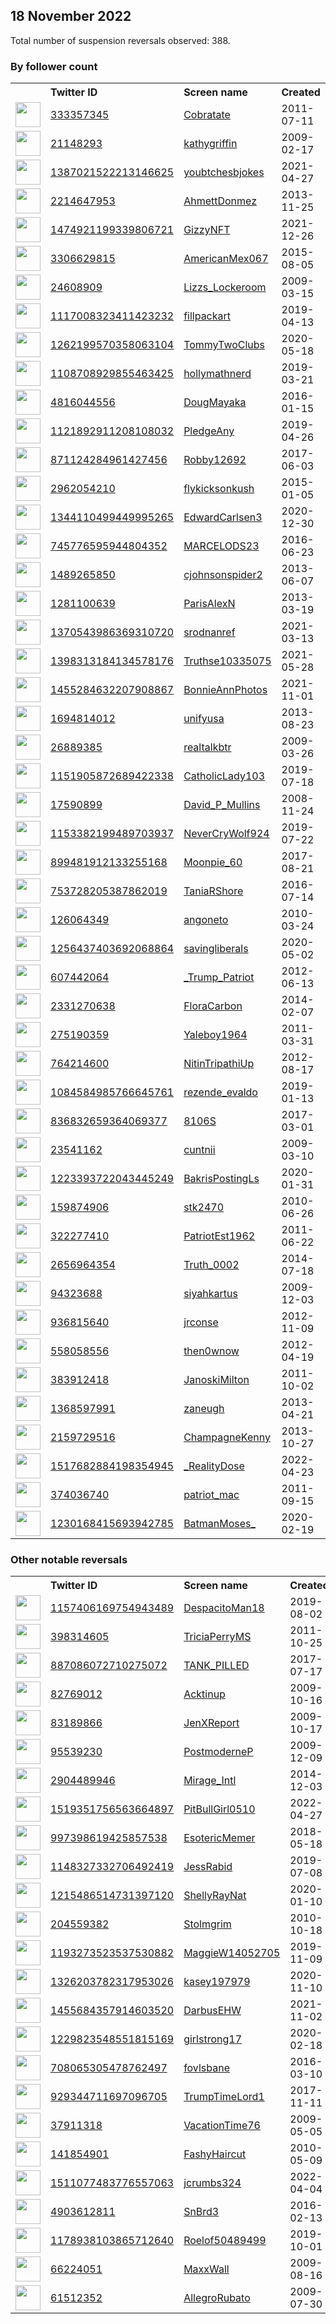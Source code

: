 
## 18 November 2022
Total number of suspension reversals observed: 388.

### By follower count
<table><tr><th></th><th align="left">Twitter ID</th><th align="left">Screen name</th>
<th align="left">Created</th><th align="left">Status</th><th align="left">Suspended</th><th align="left">Followers</th>
<tr><td><a href="https://pbs.twimg.com/profile_images/1593669202702999554/aQ7YTs2C_normal.jpg"><img src="https://pbs.twimg.com/profile_images/1593669202702999554/aQ7YTs2C_normal.jpg" width="40px" height="40px" align="center"/></a></td><td><a href="https://twitter.com/intent/user?user_id=333357345">333357345</a></td><td><a href="https://twitter.com/Cobratate">Cobratate</a></td><td>2011-07-11</td><td align="center"></td><td></td><td>6499201</td></tr>
<tr><td><a href="https://pbs.twimg.com/profile_images/1625312502719586304/6V-6x8NS_normal.jpg"><img src="https://pbs.twimg.com/profile_images/1625312502719586304/6V-6x8NS_normal.jpg" width="40px" height="40px" align="center"/></a></td><td><a href="https://twitter.com/intent/user?user_id=21148293">21148293</a></td><td><a href="https://twitter.com/kathygriffin">kathygriffin</a></td><td>2009-02-17</td><td align="center">🔒</td><td>2022-11-06</td><td>2020321</td></tr>
<tr><td><a href="https://pbs.twimg.com/profile_images/1649411103758200836/stjaM7qA_normal.jpg"><img src="https://pbs.twimg.com/profile_images/1649411103758200836/stjaM7qA_normal.jpg" width="40px" height="40px" align="center"/></a></td><td><a href="https://twitter.com/intent/user?user_id=1387021522213146625">1387021522213146625</a></td><td><a href="https://twitter.com/youbtchesbjokes">youbtchesbjokes</a></td><td>2021-04-27</td><td align="center"></td><td>2022-11-14</td><td>163127</td></tr>
<tr><td><a href="https://pbs.twimg.com/profile_images/1504167119587622916/jaQhbOOD_normal.jpg"><img src="https://pbs.twimg.com/profile_images/1504167119587622916/jaQhbOOD_normal.jpg" width="40px" height="40px" align="center"/></a></td><td><a href="https://twitter.com/intent/user?user_id=2214647953">2214647953</a></td><td><a href="https://twitter.com/AhmettDonmez">AhmettDonmez</a></td><td>2013-11-25</td><td align="center"></td><td>2022-03-30</td><td>150082</td></tr>
<tr><td><a href="https://pbs.twimg.com/profile_images/1610866330244112388/3GO3RU42_normal.jpg"><img src="https://pbs.twimg.com/profile_images/1610866330244112388/3GO3RU42_normal.jpg" width="40px" height="40px" align="center"/></a></td><td><a href="https://twitter.com/intent/user?user_id=1474921199339806721">1474921199339806721</a></td><td><a href="https://twitter.com/GizzyNFT">GizzyNFT</a></td><td>2021-12-26</td><td align="center"></td><td>2022-06-06</td><td>95695</td></tr>
<tr><td><a href="https://pbs.twimg.com/profile_images/974451029507899392/-jEgXNMw_normal.jpg"><img src="https://pbs.twimg.com/profile_images/974451029507899392/-jEgXNMw_normal.jpg" width="40px" height="40px" align="center"/></a></td><td><a href="https://twitter.com/intent/user?user_id=3306629815">3306629815</a></td><td><a href="https://twitter.com/AmericanMex067">AmericanMex067</a></td><td>2015-08-05</td><td align="center"></td><td></td><td>41940</td></tr>
<tr><td><a href="https://pbs.twimg.com/profile_images/1616230161384366091/e9VVI9ci_normal.jpg"><img src="https://pbs.twimg.com/profile_images/1616230161384366091/e9VVI9ci_normal.jpg" width="40px" height="40px" align="center"/></a></td><td><a href="https://twitter.com/intent/user?user_id=24608909">24608909</a></td><td><a href="https://twitter.com/Lizzs_Lockeroom">Lizzs_Lockeroom</a></td><td>2009-03-15</td><td align="center"></td><td></td><td>33610</td></tr>
<tr><td><a href="https://pbs.twimg.com/profile_images/1592795863260495872/CAwikP2S_normal.jpg"><img src="https://pbs.twimg.com/profile_images/1592795863260495872/CAwikP2S_normal.jpg" width="40px" height="40px" align="center"/></a></td><td><a href="https://twitter.com/intent/user?user_id=1117008323411423232">1117008323411423232</a></td><td><a href="https://twitter.com/fillpackart">fillpackart</a></td><td>2019-04-13</td><td align="center"></td><td>2022-08-28</td><td>24842</td></tr>
<tr><td><a href="https://pbs.twimg.com/profile_images/1645419990718242817/hlcATe1E_normal.png"><img src="https://pbs.twimg.com/profile_images/1645419990718242817/hlcATe1E_normal.png" width="40px" height="40px" align="center"/></a></td><td><a href="https://twitter.com/intent/user?user_id=1262199570358063104">1262199570358063104</a></td><td><a href="https://twitter.com/TommyTwoClubs">TommyTwoClubs</a></td><td>2020-05-18</td><td align="center"></td><td>2022-11-12</td><td>16731</td></tr>
<tr><td><a href="https://pbs.twimg.com/profile_images/1650887858524127232/kg5XmdMH_normal.jpg"><img src="https://pbs.twimg.com/profile_images/1650887858524127232/kg5XmdMH_normal.jpg" width="40px" height="40px" align="center"/></a></td><td><a href="https://twitter.com/intent/user?user_id=1108708929855463425">1108708929855463425</a></td><td><a href="https://twitter.com/hollymathnerd">hollymathnerd</a></td><td>2019-03-21</td><td align="center"></td><td>2022-10-29</td><td>15425</td></tr>
<tr><td><a href="https://pbs.twimg.com/profile_images/1595343641987407874/6TZaY_G6_normal.jpg"><img src="https://pbs.twimg.com/profile_images/1595343641987407874/6TZaY_G6_normal.jpg" width="40px" height="40px" align="center"/></a></td><td><a href="https://twitter.com/intent/user?user_id=4816044556">4816044556</a></td><td><a href="https://twitter.com/DougMayaka">DougMayaka</a></td><td>2016-01-15</td><td align="center"></td><td></td><td>14194</td></tr>
<tr><td><a href="https://pbs.twimg.com/profile_images/1121893925705388032/0l5UdrdW_normal.jpg"><img src="https://pbs.twimg.com/profile_images/1121893925705388032/0l5UdrdW_normal.jpg" width="40px" height="40px" align="center"/></a></td><td><a href="https://twitter.com/intent/user?user_id=1121892911208108032">1121892911208108032</a></td><td><a href="https://twitter.com/PledgeAny">PledgeAny</a></td><td>2019-04-26</td><td align="center"></td><td>2022-11-09</td><td>10557</td></tr>
<tr><td><a href="https://pbs.twimg.com/profile_images/880063666942611456/uSzxct5n_normal.jpg"><img src="https://pbs.twimg.com/profile_images/880063666942611456/uSzxct5n_normal.jpg" width="40px" height="40px" align="center"/></a></td><td><a href="https://twitter.com/intent/user?user_id=871124284961427456">871124284961427456</a></td><td><a href="https://twitter.com/Robby12692">Robby12692</a></td><td>2017-06-03</td><td align="center"></td><td>2022-10-29</td><td>10247</td></tr>
<tr><td><a href="https://pbs.twimg.com/profile_images/552172052531412992/Mbg2zceP_normal.jpeg"><img src="https://pbs.twimg.com/profile_images/552172052531412992/Mbg2zceP_normal.jpeg" width="40px" height="40px" align="center"/></a></td><td><a href="https://twitter.com/intent/user?user_id=2962054210">2962054210</a></td><td><a href="https://twitter.com/flykicksonkush">flykicksonkush</a></td><td>2015-01-05</td><td align="center"></td><td>2022-09-18</td><td>8210</td></tr>
<tr><td><a href="https://pbs.twimg.com/profile_images/1602039542315458561/4VTXtRxd_normal.jpg"><img src="https://pbs.twimg.com/profile_images/1602039542315458561/4VTXtRxd_normal.jpg" width="40px" height="40px" align="center"/></a></td><td><a href="https://twitter.com/intent/user?user_id=1344110499449995265">1344110499449995265</a></td><td><a href="https://twitter.com/EdwardCarlsen3">EdwardCarlsen3</a></td><td>2020-12-30</td><td align="center">👋</td><td>2022-10-29</td><td>8019</td></tr>
<tr><td><a href="https://pbs.twimg.com/profile_images/1295584422339719168/t1Su_g53_normal.jpg"><img src="https://pbs.twimg.com/profile_images/1295584422339719168/t1Su_g53_normal.jpg" width="40px" height="40px" align="center"/></a></td><td><a href="https://twitter.com/intent/user?user_id=745776595944804352">745776595944804352</a></td><td><a href="https://twitter.com/MARCELODS23">MARCELODS23</a></td><td>2016-06-23</td><td align="center"></td><td>2022-05-14</td><td>7326</td></tr>
<tr><td><a href="https://pbs.twimg.com/profile_images/1280859087903903746/56N2nJTt_normal.jpg"><img src="https://pbs.twimg.com/profile_images/1280859087903903746/56N2nJTt_normal.jpg" width="40px" height="40px" align="center"/></a></td><td><a href="https://twitter.com/intent/user?user_id=1489265850">1489265850</a></td><td><a href="https://twitter.com/cjohnsonspider2">cjohnsonspider2</a></td><td>2013-06-07</td><td align="center"></td><td></td><td>7121</td></tr>
<tr><td><a href="https://pbs.twimg.com/profile_images/1535193523389181954/sU9n0XO9_normal.jpg"><img src="https://pbs.twimg.com/profile_images/1535193523389181954/sU9n0XO9_normal.jpg" width="40px" height="40px" align="center"/></a></td><td><a href="https://twitter.com/intent/user?user_id=1281100639">1281100639</a></td><td><a href="https://twitter.com/ParisAlexN">ParisAlexN</a></td><td>2013-03-19</td><td align="center">🚫</td><td>2022-11-13</td><td>6454</td></tr>
<tr><td><a href="https://pbs.twimg.com/profile_images/1590386773603090432/nHrMrsmx_normal.jpg"><img src="https://pbs.twimg.com/profile_images/1590386773603090432/nHrMrsmx_normal.jpg" width="40px" height="40px" align="center"/></a></td><td><a href="https://twitter.com/intent/user?user_id=1370543986369310720">1370543986369310720</a></td><td><a href="https://twitter.com/srodnanref">srodnanref</a></td><td>2021-03-13</td><td align="center">🔒👋</td><td>2022-10-09</td><td>4910</td></tr>
<tr><td><a href="https://pbs.twimg.com/profile_images/1467861282967674890/U0TjSPu3_normal.jpg"><img src="https://pbs.twimg.com/profile_images/1467861282967674890/U0TjSPu3_normal.jpg" width="40px" height="40px" align="center"/></a></td><td><a href="https://twitter.com/intent/user?user_id=1398313184134578176">1398313184134578176</a></td><td><a href="https://twitter.com/Truthse10335075">Truthse10335075</a></td><td>2021-05-28</td><td align="center"></td><td>2022-11-14</td><td>4741</td></tr>
<tr><td><a href="https://pbs.twimg.com/profile_images/1552790160584097792/H-3lCmry_normal.jpg"><img src="https://pbs.twimg.com/profile_images/1552790160584097792/H-3lCmry_normal.jpg" width="40px" height="40px" align="center"/></a></td><td><a href="https://twitter.com/intent/user?user_id=1455284632207908867">1455284632207908867</a></td><td><a href="https://twitter.com/BonnieAnnPhotos">BonnieAnnPhotos</a></td><td>2021-11-01</td><td align="center"></td><td>2022-11-01</td><td>4552</td></tr>
<tr><td><a href="https://pbs.twimg.com/profile_images/840569302843453440/-AS-MSRa_normal.jpg"><img src="https://pbs.twimg.com/profile_images/840569302843453440/-AS-MSRa_normal.jpg" width="40px" height="40px" align="center"/></a></td><td><a href="https://twitter.com/intent/user?user_id=1694814012">1694814012</a></td><td><a href="https://twitter.com/unifyusa">unifyusa</a></td><td>2013-08-23</td><td align="center"></td><td>2022-10-29</td><td>4268</td></tr>
<tr><td><a href="https://pbs.twimg.com/profile_images/1598013253623357441/gERpG6J4_normal.jpg"><img src="https://pbs.twimg.com/profile_images/1598013253623357441/gERpG6J4_normal.jpg" width="40px" height="40px" align="center"/></a></td><td><a href="https://twitter.com/intent/user?user_id=26889385">26889385</a></td><td><a href="https://twitter.com/realtalkbtr">realtalkbtr</a></td><td>2009-03-26</td><td align="center"></td><td></td><td>4105</td></tr>
<tr><td><a href="https://pbs.twimg.com/profile_images/1151906634614149125/boUYbNQs_normal.jpg"><img src="https://pbs.twimg.com/profile_images/1151906634614149125/boUYbNQs_normal.jpg" width="40px" height="40px" align="center"/></a></td><td><a href="https://twitter.com/intent/user?user_id=1151905872689422338">1151905872689422338</a></td><td><a href="https://twitter.com/CatholicLady103">CatholicLady103</a></td><td>2019-07-18</td><td align="center"></td><td>2022-05-16</td><td>3904</td></tr>
<tr><td><a href="https://pbs.twimg.com/profile_images/1349110560403685376/MYcodWwC_normal.jpg"><img src="https://pbs.twimg.com/profile_images/1349110560403685376/MYcodWwC_normal.jpg" width="40px" height="40px" align="center"/></a></td><td><a href="https://twitter.com/intent/user?user_id=17590899">17590899</a></td><td><a href="https://twitter.com/David_P_Mullins">David_P_Mullins</a></td><td>2008-11-24</td><td align="center"></td><td>2022-10-29</td><td>3782</td></tr>
<tr><td><a href="https://pbs.twimg.com/profile_images/1329129864222404619/iGou10tw_normal.jpg"><img src="https://pbs.twimg.com/profile_images/1329129864222404619/iGou10tw_normal.jpg" width="40px" height="40px" align="center"/></a></td><td><a href="https://twitter.com/intent/user?user_id=1153382199489703937">1153382199489703937</a></td><td><a href="https://twitter.com/NeverCryWolf924">NeverCryWolf924</a></td><td>2019-07-22</td><td align="center"></td><td>2022-10-29</td><td>3750</td></tr>
<tr><td><a href="https://pbs.twimg.com/profile_images/1542835888526434304/i4LyfdCW_normal.jpg"><img src="https://pbs.twimg.com/profile_images/1542835888526434304/i4LyfdCW_normal.jpg" width="40px" height="40px" align="center"/></a></td><td><a href="https://twitter.com/intent/user?user_id=899481912133255168">899481912133255168</a></td><td><a href="https://twitter.com/Moonpie_60">Moonpie_60</a></td><td>2017-08-21</td><td align="center"></td><td>2022-10-29</td><td>3689</td></tr>
<tr><td><a href="https://pbs.twimg.com/profile_images/849408609175908353/aVyqenA1_normal.jpg"><img src="https://pbs.twimg.com/profile_images/849408609175908353/aVyqenA1_normal.jpg" width="40px" height="40px" align="center"/></a></td><td><a href="https://twitter.com/intent/user?user_id=753728205387862019">753728205387862019</a></td><td><a href="https://twitter.com/TaniaRShore">TaniaRShore</a></td><td>2016-07-14</td><td align="center"></td><td></td><td>3663</td></tr>
<tr><td><a href="https://pbs.twimg.com/profile_images/1519820792120418307/pmr1ZiZn_normal.jpg"><img src="https://pbs.twimg.com/profile_images/1519820792120418307/pmr1ZiZn_normal.jpg" width="40px" height="40px" align="center"/></a></td><td><a href="https://twitter.com/intent/user?user_id=126064349">126064349</a></td><td><a href="https://twitter.com/angoneto">angoneto</a></td><td>2010-03-24</td><td align="center"></td><td>2022-09-10</td><td>3527</td></tr>
<tr><td><a href="https://pbs.twimg.com/profile_images/1256437577818632193/Nn8wpZy5_normal.jpg"><img src="https://pbs.twimg.com/profile_images/1256437577818632193/Nn8wpZy5_normal.jpg" width="40px" height="40px" align="center"/></a></td><td><a href="https://twitter.com/intent/user?user_id=1256437403692068864">1256437403692068864</a></td><td><a href="https://twitter.com/savingliberals">savingliberals</a></td><td>2020-05-02</td><td align="center"></td><td>2022-10-29</td><td>3308</td></tr>
<tr><td><a href="https://pbs.twimg.com/profile_images/1355974972548796419/nhAHica2_normal.jpg"><img src="https://pbs.twimg.com/profile_images/1355974972548796419/nhAHica2_normal.jpg" width="40px" height="40px" align="center"/></a></td><td><a href="https://twitter.com/intent/user?user_id=607442064">607442064</a></td><td><a href="https://twitter.com/_Trump_Patriot">_Trump_Patriot</a></td><td>2012-06-13</td><td align="center"></td><td>2022-10-29</td><td>3294</td></tr>
<tr><td><a href="https://pbs.twimg.com/profile_images/1650907984258826240/zMIb_YVA_normal.jpg"><img src="https://pbs.twimg.com/profile_images/1650907984258826240/zMIb_YVA_normal.jpg" width="40px" height="40px" align="center"/></a></td><td><a href="https://twitter.com/intent/user?user_id=2331270638">2331270638</a></td><td><a href="https://twitter.com/FloraCarbon">FloraCarbon</a></td><td>2014-02-07</td><td align="center"></td><td>2022-10-29</td><td>3034</td></tr>
<tr><td><a href="https://pbs.twimg.com/profile_images/1055764014079373312/r1aSNPn1_normal.jpg"><img src="https://pbs.twimg.com/profile_images/1055764014079373312/r1aSNPn1_normal.jpg" width="40px" height="40px" align="center"/></a></td><td><a href="https://twitter.com/intent/user?user_id=275190359">275190359</a></td><td><a href="https://twitter.com/Yaleboy1964">Yaleboy1964</a></td><td>2011-03-31</td><td align="center"></td><td>2022-05-11</td><td>2905</td></tr>
<tr><td><a href="https://pbs.twimg.com/profile_images/1647556274224271364/YdKMbw3b_normal.jpg"><img src="https://pbs.twimg.com/profile_images/1647556274224271364/YdKMbw3b_normal.jpg" width="40px" height="40px" align="center"/></a></td><td><a href="https://twitter.com/intent/user?user_id=764214600">764214600</a></td><td><a href="https://twitter.com/NitinTripathiUp">NitinTripathiUp</a></td><td>2012-08-17</td><td align="center"></td><td>2022-06-19</td><td>2884</td></tr>
<tr><td><a href="https://pbs.twimg.com/profile_images/1240244589811896320/9Qrbe8O4_normal.jpg"><img src="https://pbs.twimg.com/profile_images/1240244589811896320/9Qrbe8O4_normal.jpg" width="40px" height="40px" align="center"/></a></td><td><a href="https://twitter.com/intent/user?user_id=1084584985766645761">1084584985766645761</a></td><td><a href="https://twitter.com/rezende_evaldo">rezende_evaldo</a></td><td>2019-01-13</td><td align="center"></td><td>2022-02-20</td><td>2804</td></tr>
<tr><td><a href="https://pbs.twimg.com/profile_images/1587320386299269120/a9CU1MGc_normal.jpg"><img src="https://pbs.twimg.com/profile_images/1587320386299269120/a9CU1MGc_normal.jpg" width="40px" height="40px" align="center"/></a></td><td><a href="https://twitter.com/intent/user?user_id=836832659364069377">836832659364069377</a></td><td><a href="https://twitter.com/8106S">8106S</a></td><td>2017-03-01</td><td align="center"></td><td></td><td>2792</td></tr>
<tr><td><a href="https://pbs.twimg.com/profile_images/1206805612702494720/J5NewV7p_normal.jpg"><img src="https://pbs.twimg.com/profile_images/1206805612702494720/J5NewV7p_normal.jpg" width="40px" height="40px" align="center"/></a></td><td><a href="https://twitter.com/intent/user?user_id=23541162">23541162</a></td><td><a href="https://twitter.com/cuntnii">cuntnii</a></td><td>2009-03-10</td><td align="center"></td><td></td><td>2667</td></tr>
<tr><td><a href="https://pbs.twimg.com/profile_images/1593690122767241217/Ykftk3nJ_normal.jpg"><img src="https://pbs.twimg.com/profile_images/1593690122767241217/Ykftk3nJ_normal.jpg" width="40px" height="40px" align="center"/></a></td><td><a href="https://twitter.com/intent/user?user_id=1223393722043445249">1223393722043445249</a></td><td><a href="https://twitter.com/BakrisPostingLs">BakrisPostingLs</a></td><td>2020-01-31</td><td align="center"></td><td>2022-10-30</td><td>2512</td></tr>
<tr><td><a href="https://pbs.twimg.com/profile_images/1126295898600951809/rhAw9tYk_normal.png"><img src="https://pbs.twimg.com/profile_images/1126295898600951809/rhAw9tYk_normal.png" width="40px" height="40px" align="center"/></a></td><td><a href="https://twitter.com/intent/user?user_id=159874906">159874906</a></td><td><a href="https://twitter.com/stk2470">stk2470</a></td><td>2010-06-26</td><td align="center"></td><td></td><td>2458</td></tr>
<tr><td><a href="https://pbs.twimg.com/profile_images/1469346923479973906/tDe7eyuO_normal.jpg"><img src="https://pbs.twimg.com/profile_images/1469346923479973906/tDe7eyuO_normal.jpg" width="40px" height="40px" align="center"/></a></td><td><a href="https://twitter.com/intent/user?user_id=322277410">322277410</a></td><td><a href="https://twitter.com/PatriotEst1962">PatriotEst1962</a></td><td>2011-06-22</td><td align="center">🚫</td><td>2022-10-26</td><td>2369</td></tr>
<tr><td><a href="https://pbs.twimg.com/profile_images/1648911822026682376/BakB1AMi_normal.jpg"><img src="https://pbs.twimg.com/profile_images/1648911822026682376/BakB1AMi_normal.jpg" width="40px" height="40px" align="center"/></a></td><td><a href="https://twitter.com/intent/user?user_id=2656964354">2656964354</a></td><td><a href="https://twitter.com/Truth_0002">Truth_0002</a></td><td>2014-07-18</td><td align="center"></td><td></td><td>2257</td></tr>
<tr><td><a href="https://pbs.twimg.com/profile_images/1605519404640325634/CjTgSJdF_normal.jpg"><img src="https://pbs.twimg.com/profile_images/1605519404640325634/CjTgSJdF_normal.jpg" width="40px" height="40px" align="center"/></a></td><td><a href="https://twitter.com/intent/user?user_id=94323688">94323688</a></td><td><a href="https://twitter.com/siyahkartus">siyahkartus</a></td><td>2009-12-03</td><td align="center"></td><td></td><td>2234</td></tr>
<tr><td><a href="https://pbs.twimg.com/profile_images/412816179871625216/B4JDMmnd_normal.jpeg"><img src="https://pbs.twimg.com/profile_images/412816179871625216/B4JDMmnd_normal.jpeg" width="40px" height="40px" align="center"/></a></td><td><a href="https://twitter.com/intent/user?user_id=936815640">936815640</a></td><td><a href="https://twitter.com/jrconse">jrconse</a></td><td>2012-11-09</td><td align="center">🚫</td><td></td><td>2192</td></tr>
<tr><td><a href="https://pbs.twimg.com/profile_images/1604736425353781250/sKC1TrX7_normal.jpg"><img src="https://pbs.twimg.com/profile_images/1604736425353781250/sKC1TrX7_normal.jpg" width="40px" height="40px" align="center"/></a></td><td><a href="https://twitter.com/intent/user?user_id=558058556">558058556</a></td><td><a href="https://twitter.com/then0wnow">then0wnow</a></td><td>2012-04-19</td><td align="center"></td><td></td><td>2176</td></tr>
<tr><td><a href="https://pbs.twimg.com/profile_images/1247371759646658562/tVwo2dhj_normal.jpg"><img src="https://pbs.twimg.com/profile_images/1247371759646658562/tVwo2dhj_normal.jpg" width="40px" height="40px" align="center"/></a></td><td><a href="https://twitter.com/intent/user?user_id=383912418">383912418</a></td><td><a href="https://twitter.com/JanoskiMilton">JanoskiMilton</a></td><td>2011-10-02</td><td align="center"></td><td></td><td>2130</td></tr>
<tr><td><a href="https://pbs.twimg.com/profile_images/1553948301187112960/iC_XlWM__normal.jpg"><img src="https://pbs.twimg.com/profile_images/1553948301187112960/iC_XlWM__normal.jpg" width="40px" height="40px" align="center"/></a></td><td><a href="https://twitter.com/intent/user?user_id=1368597991">1368597991</a></td><td><a href="https://twitter.com/zaneugh">zaneugh</a></td><td>2013-04-21</td><td align="center"></td><td></td><td>2106</td></tr>
<tr><td><a href="https://pbs.twimg.com/profile_images/1604425717919252481/e_4Dcf2t_normal.jpg"><img src="https://pbs.twimg.com/profile_images/1604425717919252481/e_4Dcf2t_normal.jpg" width="40px" height="40px" align="center"/></a></td><td><a href="https://twitter.com/intent/user?user_id=2159729516">2159729516</a></td><td><a href="https://twitter.com/ChampagneKenny">ChampagneKenny</a></td><td>2013-10-27</td><td align="center"></td><td></td><td>2064</td></tr>
<tr><td><a href="https://pbs.twimg.com/profile_images/1517694599686369280/sl5_ghPn_normal.jpg"><img src="https://pbs.twimg.com/profile_images/1517694599686369280/sl5_ghPn_normal.jpg" width="40px" height="40px" align="center"/></a></td><td><a href="https://twitter.com/intent/user?user_id=1517682884198354945">1517682884198354945</a></td><td><a href="https://twitter.com/_RealityDose">_RealityDose</a></td><td>2022-04-23</td><td align="center"></td><td>2022-10-28</td><td>2031</td></tr>
<tr><td><a href="https://pbs.twimg.com/profile_images/1344407930444140544/ztzhoVY7_normal.jpg"><img src="https://pbs.twimg.com/profile_images/1344407930444140544/ztzhoVY7_normal.jpg" width="40px" height="40px" align="center"/></a></td><td><a href="https://twitter.com/intent/user?user_id=374036740">374036740</a></td><td><a href="https://twitter.com/patriot_mac">patriot_mac</a></td><td>2011-09-15</td><td align="center"></td><td></td><td>2014</td></tr>
<tr><td><a href="https://pbs.twimg.com/profile_images/1630325748958363650/xOKxKZCm_normal.jpg"><img src="https://pbs.twimg.com/profile_images/1630325748958363650/xOKxKZCm_normal.jpg" width="40px" height="40px" align="center"/></a></td><td><a href="https://twitter.com/intent/user?user_id=1230168415693942785">1230168415693942785</a></td><td><a href="https://twitter.com/BatmanMoses_">BatmanMoses_</a></td><td>2020-02-19</td><td align="center"></td><td>2022-07-07</td><td>1954</td></tr>
</table>

### Other notable reversals
<table><tr><th></th><th align="left">Twitter ID</th><th align="left">Screen name</th>
<th align="left">Created</th><th align="left">Status</th><th align="left">Suspended</th><th align="left">Followers</th>
<tr><td><a href="https://pbs.twimg.com/profile_images/1602891951518498817/D5wNltI3_normal.jpg"><img src="https://pbs.twimg.com/profile_images/1602891951518498817/D5wNltI3_normal.jpg" width="40px" height="40px" align="center"/></a></td><td><a href="https://twitter.com/intent/user?user_id=1157406169754943489">1157406169754943489</a></td><td><a href="https://twitter.com/DespacitoMan18">DespacitoMan18</a></td><td>2019-08-02</td><td align="center">👋</td><td>2022-08-30</td><td>110</td></tr>
<tr><td><a href="https://pbs.twimg.com/profile_images/1022924318844567553/zSZfJ2c4_normal.jpg"><img src="https://pbs.twimg.com/profile_images/1022924318844567553/zSZfJ2c4_normal.jpg" width="40px" height="40px" align="center"/></a></td><td><a href="https://twitter.com/intent/user?user_id=398314605">398314605</a></td><td><a href="https://twitter.com/TriciaPerryMS">TriciaPerryMS</a></td><td>2011-10-25</td><td align="center"></td><td>2022-10-29</td><td>865</td></tr>
<tr><td><a href="https://pbs.twimg.com/profile_images/1616685664531005440/7lkZsoxn_normal.jpg"><img src="https://pbs.twimg.com/profile_images/1616685664531005440/7lkZsoxn_normal.jpg" width="40px" height="40px" align="center"/></a></td><td><a href="https://twitter.com/intent/user?user_id=887086072710275072">887086072710275072</a></td><td><a href="https://twitter.com/TANK_PILLED">TANK_PILLED</a></td><td>2017-07-17</td><td align="center"></td><td>2022-08-16</td><td>283</td></tr>
<tr><td><a href="https://pbs.twimg.com/profile_images/1613280257158660101/tDTMYr0c_normal.jpg"><img src="https://pbs.twimg.com/profile_images/1613280257158660101/tDTMYr0c_normal.jpg" width="40px" height="40px" align="center"/></a></td><td><a href="https://twitter.com/intent/user?user_id=82769012">82769012</a></td><td><a href="https://twitter.com/Acktinup">Acktinup</a></td><td>2009-10-16</td><td align="center"></td><td>2022-10-29</td><td>635</td></tr>
<tr><td><a href="https://pbs.twimg.com/profile_images/1641255197635760128/_c3nfn4T_normal.jpg"><img src="https://pbs.twimg.com/profile_images/1641255197635760128/_c3nfn4T_normal.jpg" width="40px" height="40px" align="center"/></a></td><td><a href="https://twitter.com/intent/user?user_id=83189866">83189866</a></td><td><a href="https://twitter.com/JenXReport">JenXReport</a></td><td>2009-10-17</td><td align="center"></td><td></td><td>1636</td></tr>
<tr><td><a href="https://pbs.twimg.com/profile_images/1171480404966006785/cgRyIHGE_normal.jpg"><img src="https://pbs.twimg.com/profile_images/1171480404966006785/cgRyIHGE_normal.jpg" width="40px" height="40px" align="center"/></a></td><td><a href="https://twitter.com/intent/user?user_id=95539230">95539230</a></td><td><a href="https://twitter.com/PostmoderneP">PostmoderneP</a></td><td>2009-12-09</td><td align="center"></td><td>2022-11-14</td><td>245</td></tr>
<tr><td><a href="https://pbs.twimg.com/profile_images/540290989873963008/7O65GfrT_normal.jpeg"><img src="https://pbs.twimg.com/profile_images/540290989873963008/7O65GfrT_normal.jpeg" width="40px" height="40px" align="center"/></a></td><td><a href="https://twitter.com/intent/user?user_id=2904489946">2904489946</a></td><td><a href="https://twitter.com/Mirage_Intl">Mirage_Intl</a></td><td>2014-12-03</td><td align="center">🔒</td><td>2022-11-02</td><td>1360</td></tr>
<tr><td><a href="https://pbs.twimg.com/profile_images/1519364290108657666/BfClzRNG_normal.jpg"><img src="https://pbs.twimg.com/profile_images/1519364290108657666/BfClzRNG_normal.jpg" width="40px" height="40px" align="center"/></a></td><td><a href="https://twitter.com/intent/user?user_id=1519351756563664897">1519351756563664897</a></td><td><a href="https://twitter.com/PitBullGirl0510">PitBullGirl0510</a></td><td>2022-04-27</td><td align="center"></td><td>2022-11-13</td><td>1021</td></tr>
<tr><td><a href="https://pbs.twimg.com/profile_images/1290740808157667331/JmTqzndT_normal.jpg"><img src="https://pbs.twimg.com/profile_images/1290740808157667331/JmTqzndT_normal.jpg" width="40px" height="40px" align="center"/></a></td><td><a href="https://twitter.com/intent/user?user_id=997398619425857538">997398619425857538</a></td><td><a href="https://twitter.com/EsotericMemer">EsotericMemer</a></td><td>2018-05-18</td><td align="center"></td><td>2022-11-14</td><td>300</td></tr>
<tr><td><a href="https://pbs.twimg.com/profile_images/1257220860102017026/B5v2AzE5_normal.jpg"><img src="https://pbs.twimg.com/profile_images/1257220860102017026/B5v2AzE5_normal.jpg" width="40px" height="40px" align="center"/></a></td><td><a href="https://twitter.com/intent/user?user_id=1148327332706492419">1148327332706492419</a></td><td><a href="https://twitter.com/JessRabid">JessRabid</a></td><td>2019-07-08</td><td align="center"></td><td>2022-10-29</td><td>636</td></tr>
<tr><td><a href="https://pbs.twimg.com/profile_images/1215487404905259008/N2Gkf8Y5_normal.jpg"><img src="https://pbs.twimg.com/profile_images/1215487404905259008/N2Gkf8Y5_normal.jpg" width="40px" height="40px" align="center"/></a></td><td><a href="https://twitter.com/intent/user?user_id=1215486514731397120">1215486514731397120</a></td><td><a href="https://twitter.com/ShellyRayNat">ShellyRayNat</a></td><td>2020-01-10</td><td align="center"></td><td>2022-10-29</td><td>384</td></tr>
<tr><td><a href="https://pbs.twimg.com/profile_images/1270444170168188928/aqsVP1Wl_normal.jpg"><img src="https://pbs.twimg.com/profile_images/1270444170168188928/aqsVP1Wl_normal.jpg" width="40px" height="40px" align="center"/></a></td><td><a href="https://twitter.com/intent/user?user_id=204559382">204559382</a></td><td><a href="https://twitter.com/Stolmgrim">Stolmgrim</a></td><td>2010-10-18</td><td align="center"></td><td>2022-11-14</td><td>27</td></tr>
<tr><td><a href="https://pbs.twimg.com/profile_images/1248158415093821440/8m9KDCo3_normal.jpg"><img src="https://pbs.twimg.com/profile_images/1248158415093821440/8m9KDCo3_normal.jpg" width="40px" height="40px" align="center"/></a></td><td><a href="https://twitter.com/intent/user?user_id=1193273523537530882">1193273523537530882</a></td><td><a href="https://twitter.com/MaggieW14052705">MaggieW14052705</a></td><td>2019-11-09</td><td align="center"></td><td>2022-10-29</td><td>1153</td></tr>
<tr><td><a href="https://pbs.twimg.com/profile_images/1405631896374157323/l-f4mYH0_normal.jpg"><img src="https://pbs.twimg.com/profile_images/1405631896374157323/l-f4mYH0_normal.jpg" width="40px" height="40px" align="center"/></a></td><td><a href="https://twitter.com/intent/user?user_id=1326203782317953026">1326203782317953026</a></td><td><a href="https://twitter.com/kasey197979">kasey197979</a></td><td>2020-11-10</td><td align="center"></td><td>2022-10-29</td><td>862</td></tr>
<tr><td><a href="https://pbs.twimg.com/profile_images/1514118943040016386/E1f5WUuL_normal.jpg"><img src="https://pbs.twimg.com/profile_images/1514118943040016386/E1f5WUuL_normal.jpg" width="40px" height="40px" align="center"/></a></td><td><a href="https://twitter.com/intent/user?user_id=1455684357914603520">1455684357914603520</a></td><td><a href="https://twitter.com/DarbusEHW">DarbusEHW</a></td><td>2021-11-02</td><td align="center"></td><td>2022-08-24</td><td>28</td></tr>
<tr><td><a href="https://abs.twimg.com/sticky/default_profile_images/default_profile_normal.png"><img src="https://abs.twimg.com/sticky/default_profile_images/default_profile_normal.png" width="40px" height="40px" align="center"/></a></td><td><a href="https://twitter.com/intent/user?user_id=1229823548551815169">1229823548551815169</a></td><td><a href="https://twitter.com/girlstrong17">girlstrong17</a></td><td>2020-02-18</td><td align="center"></td><td>2022-11-16</td><td>198</td></tr>
<tr><td><a href="https://pbs.twimg.com/profile_images/708070856002506754/xcgEVOUQ_normal.jpg"><img src="https://pbs.twimg.com/profile_images/708070856002506754/xcgEVOUQ_normal.jpg" width="40px" height="40px" align="center"/></a></td><td><a href="https://twitter.com/intent/user?user_id=708065305478762497">708065305478762497</a></td><td><a href="https://twitter.com/fovlsbane">fovlsbane</a></td><td>2016-03-10</td><td align="center"></td><td></td><td>137</td></tr>
<tr><td><a href="https://pbs.twimg.com/profile_images/1326168792519610370/5-Tmu3RY_normal.jpg"><img src="https://pbs.twimg.com/profile_images/1326168792519610370/5-Tmu3RY_normal.jpg" width="40px" height="40px" align="center"/></a></td><td><a href="https://twitter.com/intent/user?user_id=929344711697096705">929344711697096705</a></td><td><a href="https://twitter.com/TrumpTimeLord1">TrumpTimeLord1</a></td><td>2017-11-11</td><td align="center">🚫</td><td></td><td>23</td></tr>
<tr><td><a href="https://pbs.twimg.com/profile_images/1514944002050695176/994MZO8B_normal.jpg"><img src="https://pbs.twimg.com/profile_images/1514944002050695176/994MZO8B_normal.jpg" width="40px" height="40px" align="center"/></a></td><td><a href="https://twitter.com/intent/user?user_id=37911318">37911318</a></td><td><a href="https://twitter.com/VacationTime76">VacationTime76</a></td><td>2009-05-05</td><td align="center"></td><td>2022-10-29</td><td>434</td></tr>
<tr><td><a href="https://pbs.twimg.com/profile_images/1311931188995526656/jJlF2sfr_normal.jpg"><img src="https://pbs.twimg.com/profile_images/1311931188995526656/jJlF2sfr_normal.jpg" width="40px" height="40px" align="center"/></a></td><td><a href="https://twitter.com/intent/user?user_id=141854901">141854901</a></td><td><a href="https://twitter.com/FashyHaircut">FashyHaircut</a></td><td>2010-05-09</td><td align="center"></td><td>2022-11-14</td><td>235</td></tr>
<tr><td><a href="https://pbs.twimg.com/profile_images/1511077646859390987/Ql-nsFe4_normal.jpg"><img src="https://pbs.twimg.com/profile_images/1511077646859390987/Ql-nsFe4_normal.jpg" width="40px" height="40px" align="center"/></a></td><td><a href="https://twitter.com/intent/user?user_id=1511077483776557063">1511077483776557063</a></td><td><a href="https://twitter.com/jcrumbs324">jcrumbs324</a></td><td>2022-04-04</td><td align="center">🚫</td><td>2022-10-29</td><td>62</td></tr>
<tr><td><a href="https://pbs.twimg.com/profile_images/876310485364346881/MdvG_6pr_normal.jpg"><img src="https://pbs.twimg.com/profile_images/876310485364346881/MdvG_6pr_normal.jpg" width="40px" height="40px" align="center"/></a></td><td><a href="https://twitter.com/intent/user?user_id=4903612811">4903612811</a></td><td><a href="https://twitter.com/SnBrd3">SnBrd3</a></td><td>2016-02-13</td><td align="center">🚫</td><td></td><td>655</td></tr>
<tr><td><a href="https://pbs.twimg.com/profile_images/1215257119798308865/7REZEl-U_normal.jpg"><img src="https://pbs.twimg.com/profile_images/1215257119798308865/7REZEl-U_normal.jpg" width="40px" height="40px" align="center"/></a></td><td><a href="https://twitter.com/intent/user?user_id=1178938103865712640">1178938103865712640</a></td><td><a href="https://twitter.com/Roelof50489499">Roelof50489499</a></td><td>2019-10-01</td><td align="center">👋</td><td>2022-10-20</td><td>278</td></tr>
<tr><td><a href="https://pbs.twimg.com/profile_images/1521821773880303617/LZRFh6sK_normal.jpg"><img src="https://pbs.twimg.com/profile_images/1521821773880303617/LZRFh6sK_normal.jpg" width="40px" height="40px" align="center"/></a></td><td><a href="https://twitter.com/intent/user?user_id=66224051">66224051</a></td><td><a href="https://twitter.com/MaxxWall">MaxxWall</a></td><td>2009-08-16</td><td align="center"></td><td>2022-10-29</td><td>409</td></tr>
<tr><td><a href="https://pbs.twimg.com/profile_images/1620201797674536960/UfvB3xml_normal.jpg"><img src="https://pbs.twimg.com/profile_images/1620201797674536960/UfvB3xml_normal.jpg" width="40px" height="40px" align="center"/></a></td><td><a href="https://twitter.com/intent/user?user_id=61512352">61512352</a></td><td><a href="https://twitter.com/AllegroRubato">AllegroRubato</a></td><td>2009-07-30</td><td align="center"></td><td></td><td>458</td></tr>
</table>
